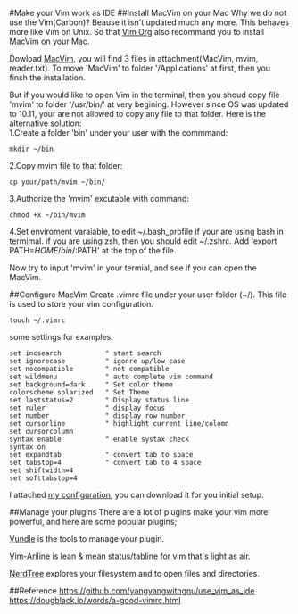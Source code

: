 #Make your Vim work as IDE
##Install MacVim on your Mac
Why we do not use the Vim(Carbon)? Beause it isn't updated much any more. This behaves more like Vim on Unix. So that [Vim Org](http://www.vim.org) also recommand you to install MacVim on your Mac. 
	
Dowload [MacVim](https://github.com/macvim-dev/macvim), you will find 3 files in attachment(MacVim, mvim, reader.txt). To move 'MacVim' to folder '/Applications' at first, then you finsh the installation.	

But if you would like to open Vim in the terminal, then you shoud copy file 'mvim' to folder '/usr/bin/' at very begining. However since OS was updated to 10.11, your are not allowed to copy any file to that folder. Here is the alternative solution: 	
1.Create a folder 'bin' under your user with the commmand:
	
	mkdir ~/bin
	 	
2.Copy mvim file to that folder:	
	
	cp your/path/mvim ~/bin/
	
3.Authorize the 'mvim' excutable with command:
	
	chmod +x ~/bin/mvim
	
4.Set enviroment varaiable, to edit ~/.bash_profile if your are using bash in termimal. if you are using zsh, then you should edit ~/.zshrc. Add 'export PATH=$HOME/bin/:$PATH' at the top of the file.


Now try to input 'mvim' in your termial, and see if you can open the MacVim.

##Configure MacVim
Create .vimrc file under your user folder (~/). This file is used to store your vim configuration.  
	 
	touch ~/.vimrc

some settings for examples: 
	
	set incsearch     		" start search 
	set ignorecase    		" igonre up/low case 
	set nocompatible  		" not compatible 
	set wildmenu			" auto complete vim command
	set background=dark		" Set color theme
	colorscheme solarized	" Set Theme
 	set laststatus=2 		" Display status line
 	set ruler 				" display focus
 	set number				" display row number
 	set cursorline 			" highlight current line/colomn
	set cursorcolumn 	 
	syntax enable			" enable systax check
	syntax on
	set expandtab 			" convert tab to space
	set tabstop=4			" convert tab to 4 space
	set shiftwidth=4
	set softtabstop=4

I attached [my configuration](.vimrc), you can download it for you initial setup.
	
	
##Manage your plugins
There are a lot of plugins make your vim more powerful, and here are some popular plugins;

[Vundle](https://github.com/VundleVim/Vundle.vim) is the tools to manage your plugin.

[Vim-Ariline](https://github.com/vim-airline/vim-airline) is lean & mean status/tabline for vim that's light as air.

[NerdTree](https://github.com/scrooloose/nerdtree) explores your filesystem and to open files and directories.

##Reference
https://github.com/yangyangwithgnu/use_vim_as_ide
https://dougblack.io/words/a-good-vimrc.html
